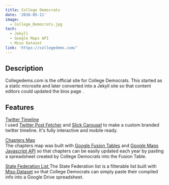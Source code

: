 ```yaml
---
title: College Democrats
date: '2016-05-11'
image:
  - College_Democrats.jpg
tech:
  - Jekyll
  - Google Maps API
  - Miso Dataset
link: 'https://collegedems.com/'
---
```


## Description
Collegedems.com  is the official site for College Democrats. This started as a static microsite and later converted into a Jekyll site so that content editors could updated the bios page .
## Features
[Twitter Timeline](http://)  
I used [Twitter Post Fetcher](https://github.com/jasonmayes/Twitter-Post-Fetcher)  and [Slick Carousel](http://kenwheeler.github.io/slick/) to make a custom branded twitter timeline. It's fully interactive and mobile ready.

[Chapters Map](https://collegedems.com/chapters.html)  
The chapters map was built with [Google Fusion Tables](https://support.google.com/fusiontables/answer/2571232) and [Google Maps Javascript API](https://developers.google.com/maps/documentation/javascript/) so that chapters can be easily updated each year by pasting a spreadsheet created by College Democrats into the Fusion Table.

[State Federation List ](https://collegedems.com/chapters.html)
The State Federation list is a filterable list built with [Miso Dataset](http://misoproject.com/dataset/) so that College Democrats can simply paste their compiled info into a Google Drive spreadsheet.
